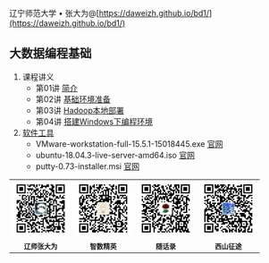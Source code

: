 辽宁师范大学 &bull; 张大为@[https://daweizh.github.io/bd1/](https://daweizh.github.io/bd1/)

## 大数据编程基础

1. 课程讲义
    - 第01讲 [简介](2020/01/intro.html)
    - 第02讲 [基础环境准备](2020/02/base-env.html)
    - 第03讲 [Hadoop本地部署](2020/03/local.html)
    - 第04讲 [搭建Windows下编程环境](2020/04/win-ide.html)
2. [软件工具](https://pan.baidu.com/s/1b2hb8Of9fKAWzHx8ayllPw)
    - VMware-workstation-full-15.5.1-15018445.exe [官网](https://www.vmware.com/cn/products/workstation-pro.html)
    - ubuntu-18.04.3-live-server-amd64.iso [官网](https://ubuntu.com/)
    - putty-0.73-installer.msi [官网](https://putty.en.softonic.com/)



<table style="border:0px;font-size:12px;">
  <tr>
    <td style="border:0px;"> <img src="assets/me/img/zdw.jpg" width="100"> </td>
    <td style="border:0px;"> <img src="assets/me/img/idea.jpg" width="100"> </td>
    <td style="border:0px;"> <img src="assets/me/img/shl.jpg" width="100"> </td>
    <td style="border:0px;"> <img src="assets/me/img/xszt.jpg" width="100"> </td>
  </tr>
  <tr>
    <th style="border:0px;">辽师张大为</th><th style="border:0px;">智数精英</th>
    <th style="border:0px;">随话录</th><th style="border:0px;">西山征途</th>
  </tr>
</table>
